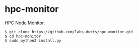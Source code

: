 # hpc-monitor
HPC Node Monitor.

```
$ git clone https://github.com/labs-dwcts/hpc-monitor.git
$ cd hpc-monitor
$ sudo python3 install.py
```